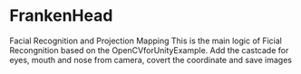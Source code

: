 # FrankenHead
Facial Recognition and Projection Mapping
This is the main logic of Ficial Recongnition based on the OpenCVforUnityExample.
Add the castcade for eyes, mouth and nose from camera, covert the coordinate and save images
